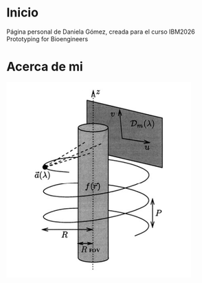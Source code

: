 # Inicio
Página personal de Daniela Gómez, creada para el curso IBM2026 Prototyping for Bioengineers
# Acerca de mi
![Estoy probando como se ve la imagen](/Images/fig1.png "imagen de prueba")
